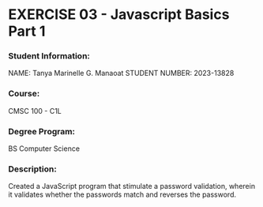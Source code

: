 # EXERCISE 03 - Javascript Basics Part 1

### Student Information:
NAME: Tanya Marinelle G. Manaoat
STUDENT NUMBER: 2023-13828

### Course:
CMSC 100 - C1L

### Degree Program:
BS Computer Science

### Description:
Created a JavaScript program that stimulate a password validation, wherein
it validates whether the passwords match and reverses the password.